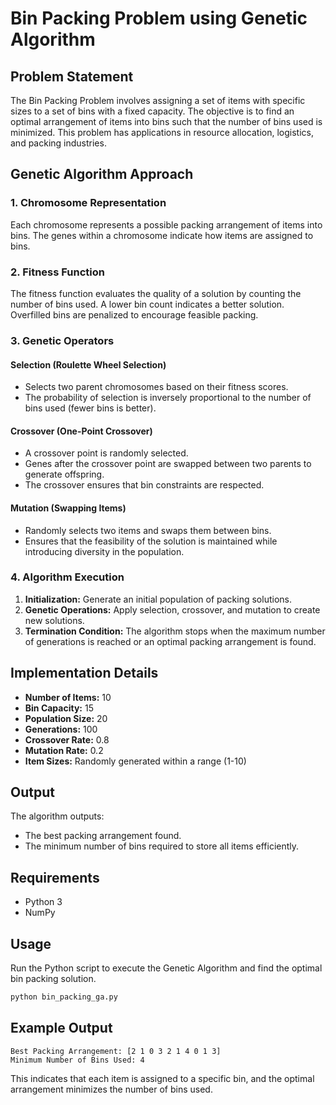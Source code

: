 # Bin Packing Problem using Genetic Algorithm

## Problem Statement
The Bin Packing Problem involves assigning a set of items with specific sizes to a set of bins with a fixed capacity. The objective is to find an optimal arrangement of items into bins such that the number of bins used is minimized. This problem has applications in resource allocation, logistics, and packing industries.

## Genetic Algorithm Approach
### 1. **Chromosome Representation**
Each chromosome represents a possible packing arrangement of items into bins. The genes within a chromosome indicate how items are assigned to bins.

### 2. **Fitness Function**
The fitness function evaluates the quality of a solution by counting the number of bins used. A lower bin count indicates a better solution. Overfilled bins are penalized to encourage feasible packing.

### 3. **Genetic Operators**
#### **Selection (Roulette Wheel Selection)**
- Selects two parent chromosomes based on their fitness scores.
- The probability of selection is inversely proportional to the number of bins used (fewer bins is better).

#### **Crossover (One-Point Crossover)**
- A crossover point is randomly selected.
- Genes after the crossover point are swapped between two parents to generate offspring.
- The crossover ensures that bin constraints are respected.

#### **Mutation (Swapping Items)**
- Randomly selects two items and swaps them between bins.
- Ensures that the feasibility of the solution is maintained while introducing diversity in the population.

### 4. **Algorithm Execution**
1. **Initialization:** Generate an initial population of packing solutions.
2. **Genetic Operations:** Apply selection, crossover, and mutation to create new solutions.
3. **Termination Condition:** The algorithm stops when the maximum number of generations is reached or an optimal packing arrangement is found.

## Implementation Details
- **Number of Items:** 10
- **Bin Capacity:** 15
- **Population Size:** 20
- **Generations:** 100
- **Crossover Rate:** 0.8
- **Mutation Rate:** 0.2
- **Item Sizes:** Randomly generated within a range (1-10)

## Output
The algorithm outputs:
- The best packing arrangement found.
- The minimum number of bins required to store all items efficiently.

## Requirements
- Python 3
- NumPy

## Usage
Run the Python script to execute the Genetic Algorithm and find the optimal bin packing solution.

```sh
python bin_packing_ga.py
```

## Example Output
```
Best Packing Arrangement: [2 1 0 3 2 1 4 0 1 3]
Minimum Number of Bins Used: 4
```

This indicates that each item is assigned to a specific bin, and the optimal arrangement minimizes the number of bins used.

